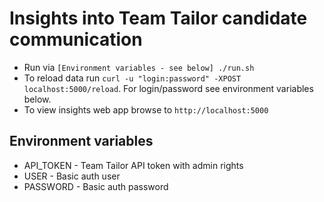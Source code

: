 # Insights into Team Tailor candidate communication

* Run via `[Environment variables - see below] ./run.sh`
* To reload data run `curl -u "login:password" -XPOST localhost:5000/reload`. For login/password see environment variables below.
* To view insights web app browse to `http://localhost:5000`

## Environment variables

* API_TOKEN - Team Tailor API token with admin rights
* USER - Basic auth user
* PASSWORD - Basic auth password